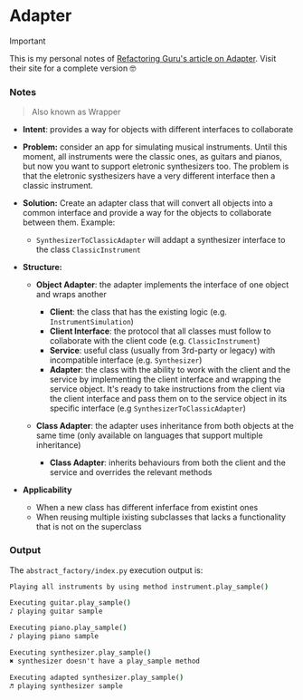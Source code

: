 # Adapter

> [!IMPORTANT]
> This is my personal notes of [Refactoring Guru's article on Adapter](https://refactoring.guru/design-patterns/adapter). Visit their site for a complete version 🤓

### Notes

> Also known as Wrapper 

- **Intent**: provides a way for objects with different interfaces to collaborate

- **Problem:** consider an app for simulating musical instruments. Until this moment, all instruments were the classic ones, as guitars and pianos, but now you want to support eletronic synthesizers too. The problem is that the eletronic systhesizers have a very different interface then a classic instrument.   

- **Solution:** Create an adapter class that will convert all objects into a common interface and provide a way for the objects to collaborate between them. Example:
  - `SynthesizerToClassicAdapter` will addapt a synthesizer interface to the class `ClassicInstrument`


- **Structure:**
  - **Object Adapter**: the adapter implements the interface of one object and wraps another 
    - **Client**: the class that has the existing logic (e.g. `InstrumentSimulation`)
    - **Client Interface**: the protocol that all classes must follow to collaborate with the client code (e.g. `ClassicInstrument`)
    - **Service**: useful class (usually from 3rd-party or legacy) with incompatible interface (e.g. `Synthesizer`) 
    - **Adapter**: the class with the ability to work with the client and the service by implementing the client interface and wrapping the service object. It's ready to take instructions from the client via the client interface and pass them on to the service object in its specific interface (e.g `SynthesizerToClassicAdapter`)

  - **Class Adapter**: the adapter uses inheritance from both objects at the same time (only available on languages that support multiple inheritance)
    - **Class Adapter**: inherits behaviours from both the client and the service and overrides the relevant methods
  

- **Applicability**
  - When a new class has different inferface from existint ones
  - When reusing multiple ixisting subclasses that lacks a functionality that is not on the superclass


### Output

The `abstract_factory/index.py` execution output is:

```cmd
Playing all instruments by using method instrument.play_sample()

Executing guitar.play_sample()
♪ playing guitar sample

Executing piano.play_sample()
♪ playing piano sample

Executing synthesizer.play_sample()
✖ synthesizer doesn't have a play_sample method

Executing adapted synthesizer.play_sample()
♬ playing synthesizer sample
```
